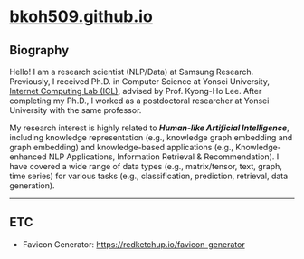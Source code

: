 # [bkoh509.github.io](https://bkoh509.github.io)

## Biography

Hello! I am a research scientist (NLP/Data) at Samsung Research. Previously, I received Ph.D. in Computer
Science at Yonsei University, <a href="http://icl.yonsei.ac.kr">Internet Computing Lab (ICL)</a>, advised by
Prof. Kyong-Ho Lee. After completing my Ph.D., I worked as a postdoctoral researcher at Yonsei University
with the same professor.

My research interest is highly related to <em><b>Human-like Artificial Intelligence</b></em>, including
knowledge representation (e.g., knowledge graph embedding and graph embedding) and knowledge-based
applications (e.g., Knowledge-enhanced NLP Applications, Information Retrieval & Recommendation). I have
covered a wide range of data types (e.g., matrix/tensor, text, graph, time series) for various tasks (e.g.,
classification, prediction, retrieval, data generation).

---

## ETC

- Favicon Generator: https://redketchup.io/favicon-generator
